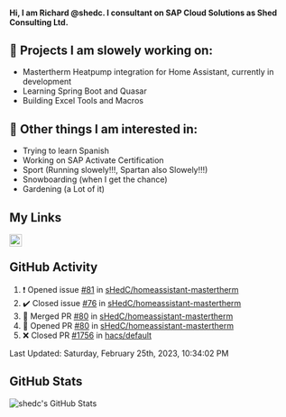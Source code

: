 #### Hi, I am Richard @shedc. I consultant on SAP Cloud Solutions as Shed Consulting Ltd.

## 👋 Projects I am slowely working on:
- Mastertherm Heatpump integration for Home Assistant, currently in development
- Learning Spring Boot and Quasar
- Building Excel Tools and Macros

## 👀 Other things I am interested in:
- Trying to learn Spanish
- Working on SAP Activate Certification
- Sport (Running slowely!!!, Spartan also Slowely!!!)
- Snowboarding (when I get the chance)
- Gardening (a Lot of it)

## My Links
[<img align="left" alt="shedc | LinkedIn" width="22px" src="https://cdn.jsdelivr.net/npm/simple-icons@v3/icons/linkedin.svg" />][linkedin]

<br/>

## GitHub Activity
<!--RECENT_ACTIVITY:start-->
1. ❗️ Opened issue [#81](https://github.com/sHedC/homeassistant-mastertherm/issues/81) in [sHedC/homeassistant-mastertherm](https://github.com/sHedC/homeassistant-mastertherm)
2. ✔️ Closed issue [#76](https://github.com/sHedC/homeassistant-mastertherm/issues/76) in [sHedC/homeassistant-mastertherm](https://github.com/sHedC/homeassistant-mastertherm)
3. 🎉 Merged PR [#80](https://github.com/sHedC/homeassistant-mastertherm/pull/80) in [sHedC/homeassistant-mastertherm](https://github.com/sHedC/homeassistant-mastertherm)
4. 💪 Opened PR [#80](https://github.com/sHedC/homeassistant-mastertherm/pull/80) in [sHedC/homeassistant-mastertherm](https://github.com/sHedC/homeassistant-mastertherm)
5. ❌ Closed PR [#1756](https://github.com/hacs/default/pull/1756) in [hacs/default](https://github.com/hacs/default)
<!--RECENT_ACTIVITY:end-->
<!--RECENT_ACTIVITY:last_update-->
Last Updated: Saturday, February 25th, 2023, 10:34:02 PM
<!--RECENT_ACTIVITY:last_update_end-->

## GitHub Stats
<img align="left" alt="shedc's GitHub Stats" src="https://github-readme-stats.vercel.app/api?username=shedc&show_icons=true&hide_title=true" />

[linkedin]: https://www.linkedin.com/in/richard-holmes-3314251/
